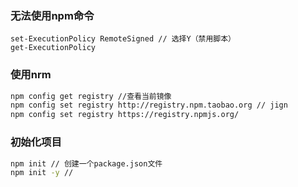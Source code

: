 ### 无法使用npm命令
```powershell（管理员）
set-ExecutionPolicy RemoteSigned // 选择Y（禁用脚本）
get-ExecutionPolicy
```
### 使用nrm
```sh
npm config get registry //查看当前镜像
npm config set registry http://registry.npm.taobao.org // jign
npm config set registry https://registry.npmjs.org/
```
### 初始化项目
```sh
npm init // 创建一个package.json文件
npm init -y // 
```

